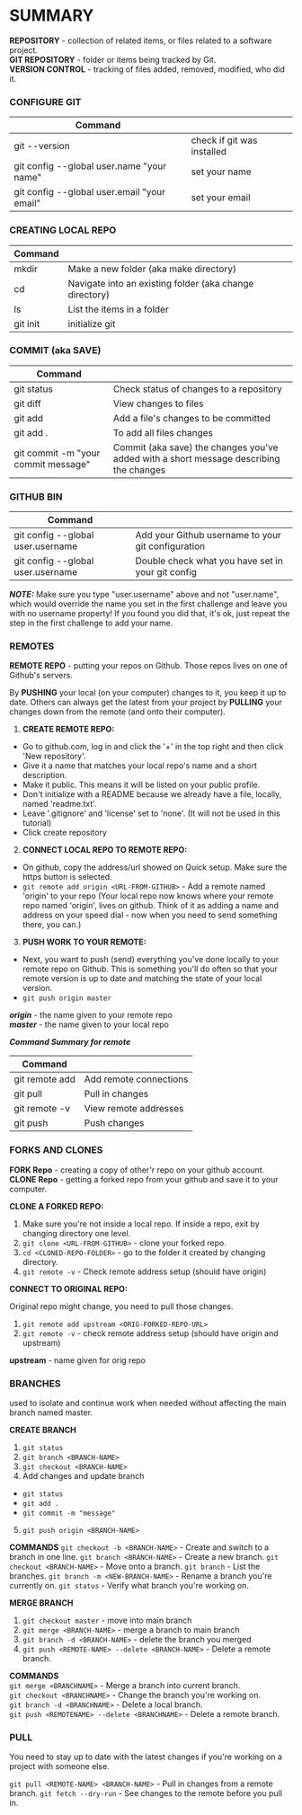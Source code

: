 # **SUMMARY**
  
  
**REPOSITORY** - collection of related items, or files related to a software project.  
**GIT REPOSITORY** - folder or items being tracked by Git.  
**VERSION CONTROL** - tracking of files added, removed, modified, who did it.

### CONFIGURE GIT

| Command |   |
| ------- | - |
| git --version | check if git was installed |
| git config --global user.name "your name" | set your name |
| git config --global user.email "your email" | set your email |

### CREATING LOCAL REPO

| Command |   |
| ------- | - |
| mkdir <folder-name> | Make a new folder (aka make directory) |
| cd <folder-name> | Navigate into an existing folder (aka change directory) |
| ls | List the items in a folder |
| git init | initialize git |

### COMMIT (aka SAVE)

| Command |   |
| ------- | - |
| git status | Check status of changes to a repository |
| git diff | View changes to files |
| git add <file-name> | Add a file's changes to be committed |
| git add . | To add all files changes |
| git commit -m "your commit message" | Commit (aka save) the changes you've added with a short message describing the changes |

### GITHUB BIN

| Command |   |
| ------- | - |
| git config --global user.username <username> | Add your Github username to your git configuration |
| git config --global user.username | Double check what you have set in your git config |

**_NOTE:_** Make sure you type "user.username" above and not "user.name", which would override the name you set in the first challenge and leave you with no username property! If you found you did that, it's ok, just repeat the step in the first challenge to add your name.

### REMOTES

**REMOTE REPO** - putting your repos on Github. Those repos lives on one of Github's servers.

By **PUSHING** your local (on your computer) changes to it, you keep it up to date. Others can always get the latest from your project by **PULLING** your changes down from the remote (and onto their computer).

1. **CREATE REMOTE REPO:**
  * Go to github.com, log in and click the '+' in the top right and then click 'New repository'.
  * Give it a name that matches your local repo's name and a short description.
  * Make it public. This means it will be listed on your public profile.
  * Don't initialize with a README because we already have a file, locally, named 'readme.txt'.
  * Leave '.gitignore' and 'license' set to 'none'. (It will not be used in this tutorial)
  * Click create repository

2. **CONNECT LOCAL REPO TO REMOTE REPO:**
  * On github, copy the address/url showed on Quick setup. Make sure the https button is selected.
  * ```git remote add origin <URL-FROM-GITHUB>``` - Add a remote named 'origin' to your repo
  (Your local repo now knows where your remote repo named 'origin', lives on github. Think of it as adding a name and address on your speed dial - now when you need to send something there, you can.)

3. **PUSH WORK TO YOUR REMOTE:**
  * Next, you want to push (send) everything you've done locally to your remote repo on Github. This is something you'll do often so that your remote version is up to date and matching the state of your local version.
  * ```git push origin master```  

  **_origin_** - the name given to your remote repo  
  **_master_** - the name given to your local repo

**_Command Summary for remote_**

| Command |   |
| ------- | - |
| git remote add <REMOTE-NAME> <URL> | Add remote connections |
| git pull <REMOTE-NAME> <BRANCH-NAME> | Pull in changes |
| git remote -v | View remote addresses |
| git push <REMOTE-NAME> <BRANCH> | Push changes |

### FORKS AND CLONES

**FORK Repo** - creating a copy of other'r repo on your github account.  
**CLONE Repo** - getting a forked repo from your github and save it to your computer.  

**CLONE A FORKED REPO:**
1. Make sure you're not inside a local repo. If inside a repo, exit by changing directory one level.
2. `git clone <URL-FROM-GITHUB>` - clone your forked repo.
3. `cd <CLONED-REPO-FOLDER>` - go to the folder it created by changing directory.
4. `git remote -v` - Check remote address setup (should have origin)

**CONNECT TO ORIGINAL REPO:**

Original repo might change, you need to pull those changes.

1. `git remote add upstream <ORIG-FORKED-REPO-URL>`
2. `git remote -v` - check remote address setup (should have origin and upstream)

**upstream** - name given for orig repo

### BRANCHES

used to isolate and continue work when needed without affecting the main branch named master.

**CREATE BRANCH**
1. `git status`
2. `git branch <BRANCH-NAME>`
3. `git checkout <BRANCH-NAME>`
4. Add changes and update branch
  - `git status`
  - `git add .`
  - `git commit -m "message"`
5. `git push origin <BRANCH-NAME>`

**COMMANDS**
`git checkout -b <BRANCH-NAME>` - Create and switch to a branch in one line.
`git branch <BRANCH-NAME>` - Create a new branch.
`git checkout <BRANCH-NAME>` - Move onto a branch.
`git branch` - List the branches.
`git branch -m <NEW-BRANCH-NAME>` - Rename a branch you're currently on.
`git status` - Verify what branch you're working on.

**MERGE BRANCH**
1. `git checkout master` - move into main branch
2. `git merge <BRANCH-NAME>` - merge a branch to main branch
3. `git branch -d <BRANCH-NAME>` - delete the branch you merged
4. `git push <REMOTE-NAME> --delete <BRANCH-NAME>` - Delete a remote branch.

**COMMANDS**  
`git merge <BRANCHNAME>` - Merge a branch into current branch.  
`git checkout <BRANCHNAME>` - Change the branch you're working on.  
`git branch -d <BRANCHNAME>` - Delete a local branch.  
`git push <REMOTENAME> --delete <BRANCHNAME>` - Delete a remote branch.  

### PULL

You need to stay up to date with the latest changes if you're working on a project with someone else.

`git pull <REMOTE-NAME> <BRANCH-NAME>` - Pull in changes from a remote branch.
`git fetch --dry-run` - See changes to the remote before you pull in.
